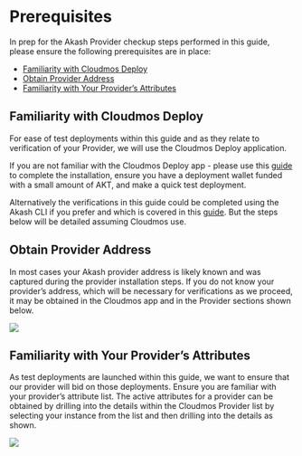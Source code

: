 # Prerequisites

In prep for the Akash Provider checkup steps performed in this guide, please ensure the following prerequisites are in place:

* [Familiarity with Cloudmos Deploy](prerequisites.md#familiarity-with-cloudmos-deploy)
* [Obtain Provider Address](prerequisites.md#obtain-provider-address)
* [Familiarity with Your Provider’s Attributes](prerequisites.md#familiarity-with-your-providers-attributes)

## Familiarity with Cloudmos Deploy

For ease of test deployments within this guide and as they relate to verification of your Provider, we will use the Cloudmos Deploy application.

If you are not familiar with the Cloudmos Deploy app - please use this [guide](../../../../guides/deploy/) to complete the installation, ensure you have a deployment wallet funded with a small amount of AKT, and make a quick test deployment.

Alternatively the verifications in this guide could be completed using the Akash CLI if you prefer and which is covered in this [guide](../../../../guides/cli/). But the steps below will be detailed assuming Cloudmos use.

## Obtain Provider Address

In most cases your Akash provider address is likely known and was captured during the provider installation steps.  If you do not know your provider’s address, which will be necessary for verifications as we proceed, it may be obtained in the Cloudmos app and in the Provider sections shown below.

![](../../../../.gitbook/assets/akashlyticsProviderList.png)

## **Familiarity with Your Provider’s Attributes**

As test deployments are launched within this guide, we want to ensure that our provider will bid on those deployments. Ensure you are familiar with your provider’s attribute list. The active attributes for a provider can be obtained by drilling into the details within the Cloudmos Provider list by selecting your instance from the list and then drilling into the details as shown.

![](../../../../.gitbook/assets/akashlyticsProviderAttributes.png)
